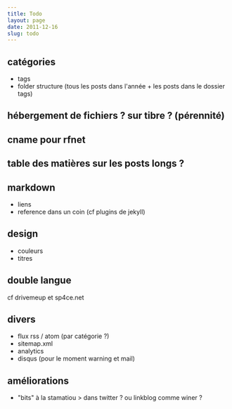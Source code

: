 ```yaml
---
title: Todo
layout: page
date: 2011-12-16
slug: todo
---
```


## catégories
- tags
- folder structure (tous les posts dans l'année + les posts dans le dossier
  tags)

## hébergement de fichiers ? sur tibre ? (pérennité)

## cname pour rfnet

## table des matières sur les posts longs ?

## markdown
- liens
- reference dans un coin (cf plugins de jekyll)

## design
- couleurs
- titres

## double langue
cf drivemeup et sp4ce.net

## divers
- flux rss / atom (par catégorie ?)
- sitemap.xml
- analytics
- disqus (pour le moment warning et mail)

## améliorations
- "bits" à la stamatiou > dans twitter ? ou linkblog comme winer ?

